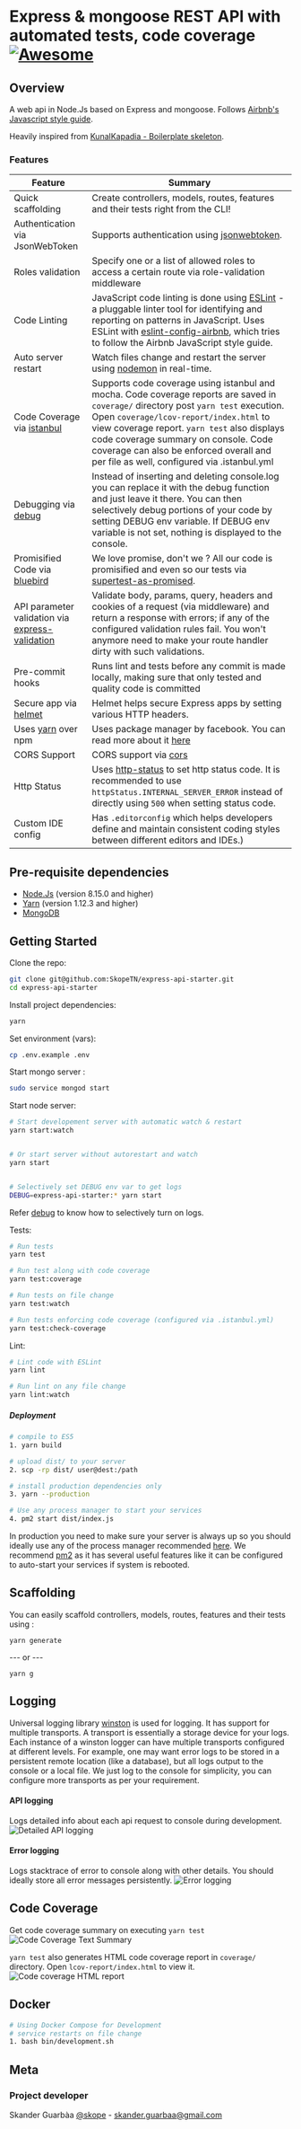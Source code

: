 # Express & mongoose REST API with automated tests, code coverage [![Awesome](https://cdn.rawgit.com/sindresorhus/awesome/d7305f38d29fed78fa85652e3a63e154dd8e8829/media/badge.svg)](https://github.com/SkopeTN/express-api-starter)

## Overview

A web api in Node.Js based on Express and mongoose. Follows [Airbnb's Javascript style guide](https://github.com/airbnb/javascript).

Heavily inspired from [KunalKapadia - Boilerplate skeleton](https://github.com/KunalKapadia/express-mongoose-es6-rest-api).

### Features

| Feature                                | Summary                                                                                                                                                                                                                                                     |
|----------------------------------------|-------------------------------------------------------------------------------------------------------------------------------------------------------------------------------------------------------------------------------------------------------------|
| Quick scaffolding               	 	 | Create controllers, models, routes, features and their tests right from the CLI! |
| Authentication via JsonWebToken                  	 	 | Supports authentication using [jsonwebtoken](https://www.npmjs.com/package/jsonwebtoken).  |
| Roles validation                  	 	 | Specify one or a list of allowed roles to access a certain route via role-validation middleware |
| Code Linting               			 | JavaScript code linting is done using [ESLint](http://eslint.org) - a pluggable linter tool for identifying and reporting on patterns in JavaScript. Uses ESLint with [eslint-config-airbnb](https://github.com/airbnb/javascript/tree/master/packages/eslint-config-airbnb), which tries to follow the Airbnb JavaScript style guide.                                                                                                |
| Auto server restart                  	 | Watch files change and restart the server using [nodemon](https://github.com/remy/nodemon) in real-time.                                                                                                                              |
| Code Coverage via [istanbul](https://www.npmjs.com/package/istanbul)                  | Supports code coverage using istanbul and mocha. Code coverage reports are saved in `coverage/` directory post `yarn test` execution. Open `coverage/lcov-report/index.html` to view coverage report. `yarn test` also displays code coverage summary on console. Code coverage can also be enforced overall and per file as well, configured via .istanbul.yml                                                                                                                                                                            |
| Debugging via [debug](https://www.npmjs.com/package/debug)           | Instead of inserting and deleting console.log you can replace it with the debug function and just leave it there. You can then selectively debug portions of your code by setting DEBUG env variable. If DEBUG env variable is not set, nothing is displayed to the console.                       |
| Promisified Code via [bluebird](https://github.com/petkaantonov/bluebird)           | We love promise, don't we ? All our code is promisified and even so our tests via [supertest-as-promised](https://www.npmjs.com/package/supertest-as-promised).                       |
| API parameter validation via [express-validation](https://www.npmjs.com/package/express-validation)           | Validate body, params, query, headers and cookies of a request (via middleware) and return a response with errors; if any of the configured validation rules fail. You won't anymore need to make your route handler dirty with such validations. |
| Pre-commit hooks           | Runs lint and tests before any commit is made locally, making sure that only tested and quality code is committed
| Secure app via [helmet](https://github.com/helmetjs/helmet)           | Helmet helps secure Express apps by setting various HTTP headers. |
| Uses [yarn](https://yarnpkg.com) over npm            | Uses package manager by facebook. You can read more about it [here](https://code.facebook.com/posts/1840075619545360) |
| CORS Support | CORS support via [cors](https://github.com/expressjs/cors) |
| Http Status | Uses [http-status](https://www.npmjs.com/package/http-status) to set http status code. It is recommended to use `httpStatus.INTERNAL_SERVER_ERROR` instead of directly using `500` when setting status code. |
| Custom IDE config | Has `.editorconfig` which helps developers define and maintain consistent coding styles between different editors and IDEs.) |

## Pre-requisite dependencies
* [Node.Js](https://nodejs.org/en/download/) (version 8.15.0 and higher)
* [Yarn](https://yarnpkg.com/lang/en/docs/install/#debian-stable) (version 1.12.3 and higher)
* [MongoDB](https://docs.mongodb.com/manual/installation/)

## Getting Started

Clone the repo:
```sh
git clone git@github.com:SkopeTN/express-api-starter.git
cd express-api-starter
```

Install project dependencies:
```sh
yarn
```

Set environment (vars):
```sh
cp .env.example .env
```

Start mongo server :
```sh
sudo service mongod start
```

Start node server:
```sh
# Start developement server with automatic watch & restart
yarn start:watch


# Or start server without autorestart and watch
yarn start


# Selectively set DEBUG env var to get logs
DEBUG=express-api-starter:* yarn start
```
Refer [debug](https://www.npmjs.com/package/debug) to know how to selectively turn on logs.


Tests:
```sh
# Run tests
yarn test

# Run test along with code coverage
yarn test:coverage

# Run tests on file change
yarn test:watch

# Run tests enforcing code coverage (configured via .istanbul.yml)
yarn test:check-coverage
```

Lint:
```sh
# Lint code with ESLint
yarn lint

# Run lint on any file change
yarn lint:watch
```

##### Deployment

```sh
# compile to ES5
1. yarn build

# upload dist/ to your server
2. scp -rp dist/ user@dest:/path

# install production dependencies only
3. yarn --production

# Use any process manager to start your services
4. pm2 start dist/index.js
```

In production you need to make sure your server is always up so you should ideally use any of the process manager recommended [here](http://expressjs.com/en/advanced/pm.html).
We recommend [pm2](http://pm2.keymetrics.io/) as it has several useful features like it can be configured to auto-start your services if system is rebooted.

## Scaffolding

You can easily scaffold controllers, models, routes, features and their tests using :

```
yarn generate
```

--- or ---

```
yarn g
```

## Logging

Universal logging library [winston](https://www.npmjs.com/package/winston) is used for logging. It has support for multiple transports.  A transport is essentially a storage device for your logs. Each instance of a winston logger can have multiple transports configured at different levels. For example, one may want error logs to be stored in a persistent remote location (like a database), but all logs output to the console or a local file. We just log to the console for simplicity, you can configure more transports as per your requirement.

#### API logging
Logs detailed info about each api request to console during development.
![Detailed API logging](https://cloud.githubusercontent.com/assets/4172932/12563354/f0a4b558-c3cf-11e5-9d8c-66f7ca323eac.JPG)

#### Error logging
Logs stacktrace of error to console along with other details. You should ideally store all error messages persistently.
![Error logging](https://cloud.githubusercontent.com/assets/4172932/12563361/fb9ef108-c3cf-11e5-9a58-3c5c4936ae3e.JPG)

## Code Coverage
Get code coverage summary on executing `yarn test`
![Code Coverage Text Summary](https://cloud.githubusercontent.com/assets/4172932/12827832/a0531e70-cba7-11e5-9b7c-9e7f833d8f9f.JPG)

`yarn test` also generates HTML code coverage report in `coverage/` directory. Open `lcov-report/index.html` to view it.
![Code coverage HTML report](https://cloud.githubusercontent.com/assets/4172932/12625331/571a48fe-c559-11e5-8aa0-f9aacfb8c1cb.jpg)

## Docker

```sh
# Using Docker Compose for Development
# service restarts on file change
1. bash bin/development.sh
```

## Meta

### Project developer
Skander Guarbàa [@skope](https://www.linkedin.com/in/skanderguarbaa/) - skander.guarbaa@gmail.com

